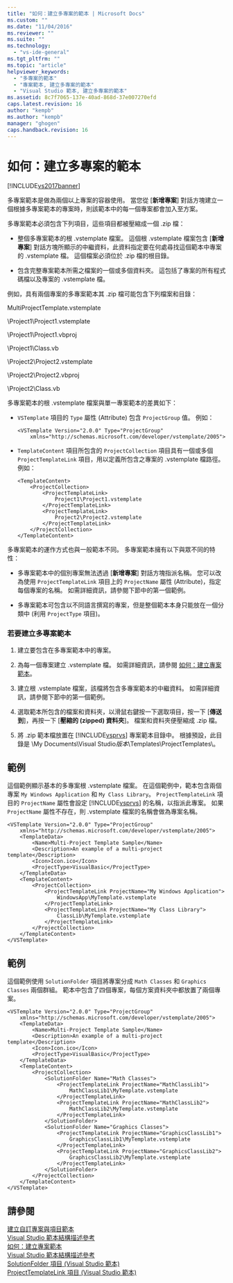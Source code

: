 ```yaml
---
title: "如何：建立多專案的範本 | Microsoft Docs"
ms.custom: ""
ms.date: "11/04/2016"
ms.reviewer: ""
ms.suite: ""
ms.technology: 
  - "vs-ide-general"
ms.tgt_pltfrm: ""
ms.topic: "article"
helpviewer_keywords: 
  - "多專案的範本"
  - "專案範本, 建立多專案的範本"
  - "Visual Studio 範本, 建立多專案的範本"
ms.assetid: 8c7f7065-137e-40ad-868d-37e007270efd
caps.latest.revision: 16
author: "kempb"
ms.author: "kempb"
manager: "ghogen"
caps.handback.revision: 16
---
```

# 如何：建立多專案的範本
[!INCLUDE[vs2017banner](../code-quality/includes/vs2017banner.md)]

多專案範本是做為兩個以上專案的容器使用。  當您從 \[**新增專案**\] 對話方塊建立一個根據多專案範本的專案時，則該範本中的每一個專案都會加入至方案。  
  
 多專案範本必須包含下列項目，這些項目都被壓縮成一個 .zip 檔：  
  
-   整個多專案範本的根 .vstemplate 檔案。  這個根 .vstemplate 檔案包含 \[**新增專案**\] 對話方塊所顯示的中繼資料，此資料指定要在何處尋找這個範本中專案的 .vstemplate 檔。  這個檔案必須位於 .zip 檔的根目錄。  
  
-   包含完整專案範本所需之檔案的一個或多個資料夾。  這包括了專案的所有程式碼檔以及專案的 .vstemplate 檔。  
  
 例如，具有兩個專案的多專案範本其 .zip 檔可能包含下列檔案和目錄：  
  
 MultiProjectTemplate.vstemplate  
  
 \\Project1\\Project1.vstemplate  
  
 \\Project1\\Project1.vbproj  
  
 \\Project1\\Class.vb  
  
 \\Project2\\Project2.vstemplate  
  
 \\Project2\\Project2.vbproj  
  
 \\Project2\\Class.vb  
  
 多專案範本的根 .vstemplate 檔案與單一專案範本的差異如下：  
  
-   `VSTemplate` 項目的 `Type` 屬性 \(Attribute\) 包含 `ProjectGroup` 值。  例如：  
  
    ```  
    <VSTemplate Version="2.0.0" Type="ProjectGroup"  
        xmlns="http://schemas.microsoft.com/developer/vstemplate/2005">  
    ```  
  
-   `TemplateContent` 項目所包含的 `ProjectCollection` 項目具有一個或多個 `ProjectTemplateLink` 項目，用以定義所包含之專案的 .vstemplate 檔路徑。  例如：  
  
    ```  
    <TemplateContent>  
        <ProjectCollection>  
            <ProjectTemplateLink>  
                Project1\Project1.vstemplate  
            </ProjectTemplateLink>  
            <ProjectTemplateLink>  
                Project2\Project2.vstemplate  
            </ProjectTemplateLink>  
        </ProjectCollection>  
    </TemplateContent>  
    ```  
  
 多專案範本的運作方式也與一般範本不同。  多專案範本擁有以下與眾不同的特性：  
  
-   多專案範本中的個別專案無法透過 \[**新增專案**\] 對話方塊指派名稱。  您可以改為使用 `ProjectTemplateLink` 項目上的 `ProjectName` 屬性 \(Attribute\)，指定每個專案的名稱。  如需詳細資訊，請參閱下節中的第一個範例。  
  
-   多專案範本可包含以不同語言撰寫的專案，但是整個範本本身只能放在一個分類中 \(利用 `ProjectType` 項目\)。  
  
### 若要建立多專案範本  
  
1.  建立要包含在多專案範本中的專案。  
  
2.  為每一個專案建立 .vstemplate 檔。  如需詳細資訊，請參閱 [如何：建立專案範本](../ide/how-to-create-project-templates.md)。  
  
3.  建立根 .vstemplate 檔案，該檔將包含多專案範本的中繼資料。  如需詳細資訊，請參閱下節中的第一個範例。  
  
4.  選取範本所包含的檔案和資料夾，以滑鼠右鍵按一下選取項目，按一下 \[**傳送到**\]，再按一下 \[**壓縮的 \(zipped\) 資料夾**\]。  檔案和資料夾便壓縮成 .zip 檔。  
  
5.  將 .zip 範本檔放置在 [!INCLUDE[vsprvs](../code-quality/includes/vsprvs_md.md)] 專案範本目錄中。  根據預設，此目錄是 \\My Documents\\Visual Studio*版本*\\Templates\\ProjectTemplates\\。  
  
## 範例  
 這個範例顯示基本的多專案根 .vstemplate 檔案。  在這個範例中，範本包含兩個專案 `My Windows Application` 和 `My Class Library`。  `ProjectTemplateLink` 項目的 `ProjectName` 屬性會設定 [!INCLUDE[vsprvs](../code-quality/includes/vsprvs_md.md)] 的名稱，以指派此專案。  如果 `ProjectName` 屬性不存在，則 .vstemplate 檔案的名稱會做為專案名稱。  
  
```  
<VSTemplate Version="2.0.0" Type="ProjectGroup"  
    xmlns="http://schemas.microsoft.com/developer/vstemplate/2005">  
    <TemplateData>  
        <Name>Multi-Project Template Sample</Name>  
        <Description>An example of a multi-project template</Description>  
        <Icon>Icon.ico</Icon>  
        <ProjectType>VisualBasic</ProjectType>  
    </TemplateData>  
    <TemplateContent>  
        <ProjectCollection>  
            <ProjectTemplateLink ProjectName="My Windows Application">  
                WindowsApp\MyTemplate.vstemplate  
            </ProjectTemplateLink>  
            <ProjectTemplateLink ProjectName="My Class Library">  
                ClassLib\MyTemplate.vstemplate  
            </ProjectTemplateLink>  
        </ProjectCollection>  
    </TemplateContent>  
</VSTemplate>  
```  
  
## 範例  
 這個範例使用 `SolutionFolder` 項目將專案分成 `Math Classes` 和 `Graphics Classes` 兩個群組。  範本中包含了四個專案，每個方案資料夾中都放置了兩個專案。  
  
```  
<VSTemplate Version="2.0.0" Type="ProjectGroup"  
    xmlns="http://schemas.microsoft.com/developer/vstemplate/2005">  
    <TemplateData>  
        <Name>Multi-Project Template Sample</Name>  
        <Description>An example of a multi-project template</Description>  
        <Icon>Icon.ico</Icon>  
        <ProjectType>VisualBasic</ProjectType>  
    </TemplateData>  
    <TemplateContent>  
        <ProjectCollection>  
            <SolutionFolder Name="Math Classes">  
                <ProjectTemplateLink ProjectName="MathClassLib1">  
                    MathClassLib1\MyTemplate.vstemplate  
                </ProjectTemplateLink>  
                <ProjectTemplateLink ProjectName="MathClassLib2">  
                    MathClassLib2\MyTemplate.vstemplate  
                </ProjectTemplateLink>  
            </SolutionFolder>  
            <SolutionFolder Name="Graphics Classes">  
                <ProjectTemplateLink ProjectName="GraphicsClassLib1">  
                    GraphicsClassLib1\MyTemplate.vstemplate  
                </ProjectTemplateLink>  
                <ProjectTemplateLink ProjectName="GraphicsClassLib2">  
                    GraphicsClassLib2\MyTemplate.vstemplate  
                </ProjectTemplateLink>  
            </SolutionFolder>  
        </ProjectCollection>  
    </TemplateContent>  
</VSTemplate>  
```  
  
## 請參閱  
 [建立自訂專案與項目範本](../ide/creating-project-and-item-templates.md)   
 [Visual Studio 範本結構描述參考](../extensibility/visual-studio-template-schema-reference.md)   
 [如何：建立專案範本](../ide/how-to-create-project-templates.md)   
 [Visual Studio 範本結構描述參考](../extensibility/visual-studio-template-schema-reference.md)   
 [SolutionFolder 項目 \(Visual Studio 範本\)](../extensibility/solutionfolder-element-visual-studio-templates.md)   
 [ProjectTemplateLink 項目 \(Visual Studio 範本\)](../extensibility/projecttemplatelink-element-visual-studio-templates.md)